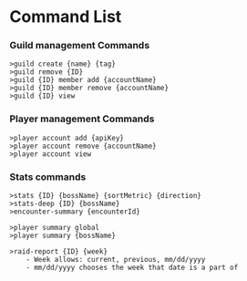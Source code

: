 # Command List

### Guild management Commands
    >guild create {name} {tag}
    >guild remove {ID}
    >guild {ID} member add {accountName}
    >guild {ID} member remove {accountName}
    >guild {ID} view

### Player management Commands
    >player account add {apiKey}
    >player account remove {accountName}
    >player account view

### Stats commands
    >stats {ID} {bossName} {sortMetric} {direction}
    >stats-deep {ID} {bossName}
    >encounter-summary {encounterId}

    >player summary global
    >player summary {bossName}

    >raid-report {ID} {week}
        - Week allows: current, previous, mm/dd/yyyy
        - mm/dd/yyyy chooses the week that date is a part of

